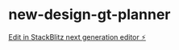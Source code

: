 # new-design-gt-planner

[Edit in StackBlitz next generation editor ⚡️](https://stackblitz.com/~/github.com/jlouisugbo/new-design-gt-planner)
